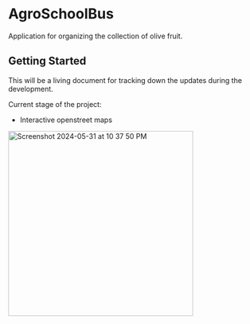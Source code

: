 # AgroSchoolBus

Application for organizing the collection of olive fruit.

## Getting Started

This will be a living document for tracking down the updates during the development.

Current stage of the project:

 - Interactive openstreet maps

<img width="371" alt="Screenshot 2024-05-31 at 10 37 50 PM" src="https://github.com/itzortzis/agroschoolbus/assets/105294556/7aabed38-7bfa-4e67-86cf-3b3d4d95d27d">
